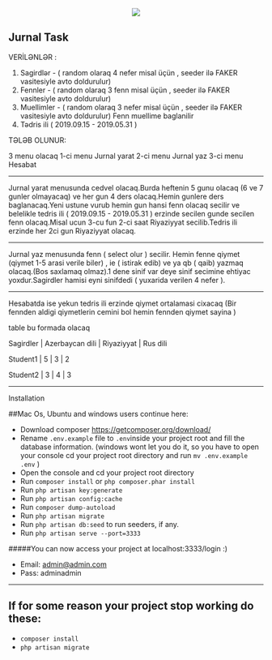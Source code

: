 <p align="center"><img src="https://laravel.com/assets/img/components/logo-laravel.svg"></p>

<p align="center">

</p>

## Jurnal Task


VERİLƏNLƏR : 

1) Sagirdlər - ( random olaraq 4 nefer misal üçün , seeder ilə FAKER vasitesiyle avto doldurulur)
2) Fennler - ( random olaraq 3 fenn misal üçün , seeder ilə FAKER vasitesiyle avto doldurulur)
3) Muellimler - ( random olaraq 3 nefer misal üçün , seeder ilə FAKER vasitesiyle avto doldurulur)
   Fenn muellime baglanilir
4) Tədris ili ( 2019.09.15 - 2019.05.31 ) 


TƏLƏB OLUNUR: 

3 menu olacaq
	1-ci menu Jurnal yarat
	2-ci menu Jurnal yaz
	3-ci menu Hesabat

-------------------------------------------------------------------------------------------------------------------------------------------------------------------

Jurnal yarat menusunda cedvel olacaq.Burda heftenin 5 gunu olacaq (6 ve 7 gunler olmayacaq) ve her gun 4 ders olacaq.Hemin gunlere ders baglanacaq.Yeni ustune vurub hemin gun hansi fenn olacaq secilir ve belelikle tedris ili ( 2019.09.15 - 2019.05.31 ) erzinde secilen gunde secilen fenn olacaq.Misal ucun 3-cu fun 2-ci saat Riyaziyyat secilib.Tedris ili erzinde her 2ci gun Riyaziyyat olacaq.

-------------------------------------------------------------------------------------------------------------------------------------------------------------------

Jurnal yaz menusunda fenn ( select olur ) secilir. Hemin fenne qiymet (qiymet 1-5 arasi verile biler) , ie ( istirak edib) ve ya qb ( qaib) yazmaq olacaq.(Bos saxlamaq olmaz).1 dene sinif var deye sinif secimine ehtiyac yoxdur.Sagirdler hamisi eyni sinifdedi ( yuxarida verilen 4 nefer ).

-------------------------------------------------------------------------------------------------------------------------------------------------------------------

Hesabatda ise yekun tedris ili erzinde qiymet ortalamasi cixacaq (Bir fennden aldigi qiymetlerin cemini bol hemin fennden qiymet sayina )

table bu formada olacaq

Sagirdler | Azerbaycan dili | Riyaziyyat | Rus dili

Student1  |       5         |    3       |   2

Student2  |       3         |    4       |   3


-------------------------------------------------------------------------------------------------------------------------------------------------------------------

<p> Installation </p>


##Mac Os, Ubuntu and windows users continue here:
- Download composer https://getcomposer.org/download/
- Rename `.env.example` file to `.env`inside your project root and fill the database information.
  (windows wont let you do it, so you have to open your console cd your project root directory and run `mv .env.example .env` )
- Open the console and cd your project root directory
- Run `composer install` or ```php composer.phar install```
- Run `php artisan key:generate` 
- Run `php artisan config:cache`
- Run `composer dump-autoload` 
- Run `php artisan migrate`
- Run `php artisan db:seed` to run seeders, if any.
- Run `php artisan serve --port=3333`

#####You can now access your project at localhost:3333/login :)
- Email: admin@admin.com 
- Pass: adminadmin 


------------------------------------------------------------------------------------------------------------------------------------------------------------------- 

## If for some reason your project stop working do these:
- `composer install`
- `php artisan migrate`

